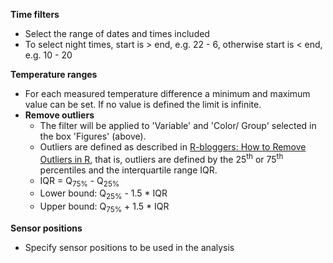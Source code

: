 **Time filters**

- Select the range of dates and times included
- To select night times, start is > end, e.g. 22 - 6, otherwise start is < end, e.g. 10 - 20


**Temperature ranges**

- For each measured temperature difference a minimum and maximum value can be set. If no value is defined the limit is infinite.
- **Remove outliers**
   + The filter will be applied to 'Variable' and 'Color/ Group' selected in the box 'Figures' (above).
   + Outliers are defined as described in [R-bloggers: How to Remove Outliers in R](https://www.r-bloggers.com/2020/01/how-to-remove-outliers-in-r/), that is, outliers are defined by the 25<sup>th</sup> or 75<sup>th</sup> percentiles and the interquartile range IQR.
   + IQR = Q<sub>75%</sub> - Q<sub>25%</sub>  
   + Lower bound: Q<sub>25%</sub> - 1.5 * IQR   
   + Upper bound: Q<sub>75%</sub> + 1.5 * IQR 
   
**Sensor positions**

- Specify sensor positions to be used in the analysis